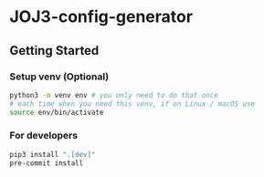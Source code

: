 # JOJ3-config-generator

## Getting Started

### Setup venv (Optional)

```bash
python3 -m venv env # you only need to do that once
# each time when you need this venv, if on Linux / macOS use
source env/bin/activate
```

### For developers

```bash
pip3 install ".[dev]"
pre-commit install
```
